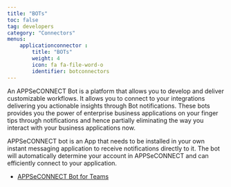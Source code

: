 ```yaml
---
title: "BOTs"
toc: false
tag: developers
category: "Connectors"
menus: 
    applicationconnector :
        title: "BOTs"
        weight: 4
        icon: fa fa-file-word-o
        identifier: botconnectors
---
```


An APPSeCONNECT Bot is a platform that allows you to develop and deliver customizable workflows. It allows you to connect 
to your integrations delivering you actionable insights through Bot notifications. These bots provides you the power
of enterprise business applications on your finger tips through notifications and hence partially eliminating 
the way you interact with your business applications now. 

APPSeCONNECT bot is an App that needs to be installed in your own instant messaging application to receive 
notifications directly to it. The bot will automatically determine your account in APPSeCONNECT and can efficiently 
connect to your application. 

- [APPSeCONNECT Bot for Teams](/connectors/configuring-teams-bot/)